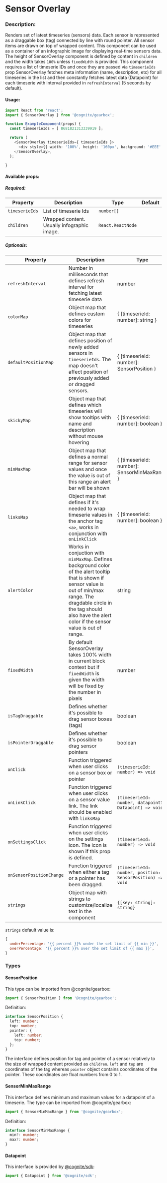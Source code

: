 # Sensor Overlay

<!-- STORY -->

### Description:

Renders set of latest timeseries (sensors) data. Each sensor is represented as a draggable box (tag) connected by line with round pointer. All sensor items are drawn on top of wrapped content.
This component can be used as a container of an infographic image for displaying real-time sensors data.
The height of SensorOverlay component is defined by content in `children` and the width takes `100%` unless `fixedWidth` is provided. This component requires a list of timeserie IDs and once they are passed via
`timeserieIds` prop SensorOverlay fetches meta information (name, description, etc) for all timeseries in the list and then constantly fetches latest data (Datapoint) for each timeserie with interval provided in `refreshInterval` (5 seconds by default).

#### Usage:

```typescript jsx
import React from 'react';
import { SensorOverlay } from '@cognite/gearbox';

function ExampleComponent(props) {
  const timeserieIds = [ 8681821313339919 ];

  return (
    <SensorOverlay timeserieIds={ timeserieIds }>
      <div style={{ width: '100%', height: '160px', background: '#EEE' }} />
    </SensorOverlay>,
  );

}
```

#### Available props:
##### Required:

| Property              | Description                                                        | Type                  | Default |
| --------------------- | ------------------------------------------------------------------ | --------------------- | ------- |
| `timeserieIds`        | List of timeserie Ids                                              | `number[]`            |         |
| `children`            | Wrapped content. Usually infographic image.                        | `React.ReactNode`     |         |

##### Optionals:

| Property              | Description                                                      | Type                               | Default |
| --------------------- | ---------------------------------------------------------------- | ---------------------------------- | ------- |
| `refreshInterval`     | Number in milliseconds that defines refresh interval for fetching latest timeserie data | number      | 5000    |
| `colorMap`            | Object map that defines custom colors for timeseries             | { [timeserieId: number]: string }  |         |
| `defaultPositionMap`  | Object map that defines position of newly added sensors in `timeserieIds`. The map doesn't affect position of previously added or dragged sensors.         | { [timeserieId: number]: SensorPosition }  |          |
| `skickyMap`           | Object map that defines which timeseries will show tooltips with name and description without mouse hovering  | { [timeserieId: number]: boolean } |       |
| `minMaxMap`           | Object map that defines a normal range for sensor values and once the value is out of this range an alert bar will be shown | { [timeserieId: number]: SensorMinMaxRange } |       |
| `linksMap`            | Object map that defines if it's needed to wrap timeserie values in the anchor tag `<a>`, works in conjunction with `onLinkClick` | { [timeserieId: number]: boolean } |       |
| `alertColor`          | Works in conjuction with `minMaxMap`. Defines background color of the alert tooltip that is shown if sensor value is out of min/max range. The dragdable circle in the tag should also have the alert color if the sensor value is out of range. | string  | `#e74c3c`    |
| `fixedWidth`          | By default SensorOverlay takes 100% width in current block context but if `fixedWidth` is given the width will be fixed by the number in pixels  | number |      |
| `isTagDraggable`      | Defines whether it's possible to drag sensor boxes (tags)        | boolean  | true      |
| `isPointerDraggable`  | Defines whether it's possible to drag sensor pointers            | boolean  | true      |
| `onClick`             | Function triggered when user clicks on a sensor box or pointer |`(timeserieId: number) => void`    |         |
| `onLinkClick`         | Function triggered when user clicks on a sensor value link. The link should be enabled with  `linksMap` | `(timeserieId: number, datapoint?: Datapoint) => void`    |         |
| `onSettingsClick`     | Function triggered when user clicks on the settings icon. The icon is shown if this prop is defined. | `(timeserieId: number) => void`    |         |
| `onSensorPositionChange`| Function triggered when either a tag or a pointer has been dragged. | `(timeserieId: number, position: SensorPosition) => void`    |         |
| `strings`              | Object map with strings to customize/localize text in the component    | `{[key: string]: string}`       |             | 

`strings` default value is:
```js
{
  underPercentage: '{{ percent }}% under the set limit of {{ min }}',
  overPercentage: '{{ percent }}% over the set limit of {{ max }}',
}
```

### Types
#### SensorPosition
 This type can be imported from @cognite/gearbox:
```typescript
import { SensorPosition } from '@cognite/gearbox';
```
Definition:
```typescript
interface SensorPosition {
  left: number;
  top: number;
  pointer: {
    left: number;
    top: number;
  };
}
```
The interface defines position for tag and pointer of a sensor relatively to the size of wrapped content provided as `children`. `left` and `top` are coordinates of the tag whereas `pointer` object contains coordinates of the pointer.
These coordinates are float numbers from 0 to 1.
#### SensorMinMaxRange
This interface defines minimum and maximum values for a datapoint of a timeserie.
The type can be imported from @cognite/gearbox:
```typescript
import { SensorMinMaxRange } from '@cognite/gearbox';
```
Definition: 
```typescript
interface SensorMinMaxRange {
  min?: number;
  max?: number;
}
```

#### Datapoint
This interface is provided by [@cognite/sdk](https://github.com/cognitedata/cognitesdk-js):
```typescript
import { Datapoint } from '@cognite/sdk';
```

